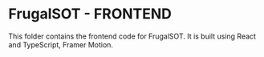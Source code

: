 # FrugalSOT - FRONTEND

This folder contains the frontend code for FrugalSOT. It is built using React and TypeScript, Framer Motion.